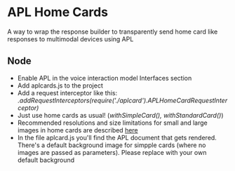 # APL Home Cards
A way to wrap the response builder to transparently send home card like responses to multimodal devices using APL

## Node
- Enable APL in the voice interaction model Interfaces section
- Add aplcards.js to the project
- Add a request interceptor like this: *.addRequestInterceptors(require('./aplcard').APLHomeCardRequestInterceptor)*
- Just use home cards as usual! (*withSimpleCard(), withStandardCard()*)
- Recommended resolutions and size limitations for small and large images in home cards are described [here](https://developer.amazon.com/docs/custom-skills/include-a-card-in-your-skills-response.html#image_size)
- In the file aplcard.js you'll find the APL document that gets rendered. There's a default background image for simpple cards (where no images are passed as parameters). Please replace with your own default background
